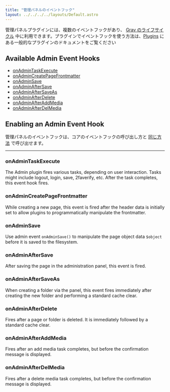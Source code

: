```yaml
---
title: "管理パネルのイベントフック"
layout: ../../../../layouts/Default.astro
---
```


管理パネルプラグインには、複数のイベントフックがあり、 [Grav のライフサイクル](../../04.plugins/05.grav-lifecycle/) 中に利用できます。プラグインでイベントフックを使う方法は、[Plugins](../../04.plugins/) にある一般的なプラグインのドキュメントをご覧ください

## Available Admin Event Hooks

* [onAdminTaskExecute](#onadmintaskexecute)
* [onAdminCreatePageFrontmatter](#onadmincreatepagefrontmatter)
* [onAdminSave](#onadminsave)
* [onAdminAfterSave](#onadminaftersave)
* [onAdminAfterSaveAs](#onadminaftersaveas)
* [onAdminAfterDelete](#onadminafterdelete)
* [onAdminAfterAddMedia](#onadminafteraddmedia)
* [onAdminAfterDelMedia](#onadminafterdelmedia)


## Enabling an Admin Event Hook

管理パネルのイベントフックは、コアのイベントフックの呼び出し方と [同じ方法](../../04.plugins/03.plugin-tutorial/#step-6-determine-if-the-plugin-should-run) で呼び出せます。


* * *

### onAdminTaskExecute

The Admin plugin fires various tasks, depending on user interaction.  Tasks might include logout, login, save, 2faverify, etc.  After the task completes, this event hook fires.

### onAdminCreatePageFrontmatter

While creating a new page, this event is fired after the header data is initially set to allow plugins to programmatically manipulate the frontmatter.

### onAdminSave

Use admin event `onAdminSave()` to manipulate the page object data `$object` before it is saved to the filesystem.

### onAdminAfterSave

After saving the page in the administration panel, this event is fired.

### onAdminAfterSaveAs

When creating a folder via the panel, this event fires immediately after creating the new folder and performing a standard cache clear.

### onAdminAfterDelete

Fires after a page or folder is deleted.  It is immediately followed by a standard cache clear.

### onAdminAfterAddMedia

Fires after an add media task completes, but before the confirmation message is displayed.

### onAdminAfterDelMedia

Fires after a delete media task completes, but before the confirmation message is displayed.


